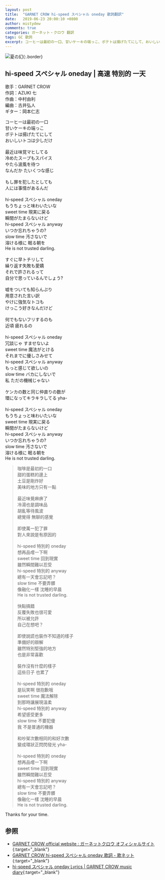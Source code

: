 ```yaml
---
layout: post
title:  "GARNET CROW hi-speed スペシャル oneday 歌詞翻訳"
date:   2019-06-23 20:00:10 +0800
author: mistydew
comments: true
categories: ガーネット・クロウ 翻訳
tags: GC 歌詞
excerpt: コーヒーは最初の一口、甘いケーキの端っこ、ポテトは揚げたてにして、おいしいトコは少しだけ。
---
```

![夏の幻](https://raw.githubusercontent.com/mistydew/gc2/master/cover/single/SG05_夏の幻.jpg){:.border}

## hi-speed スペシャル oneday | 高速 特別的 一天

歌手：GARNET CROW<br>
作詞：AZUKI 七<br>
作曲：中村由利<br>
編曲：古井弘人<br>
ギター：岡本仁志

<div class="lyric-original">
<p>
コーヒーは最初の一口<br>
甘いケーキの端っこ<br>
ポテトは揚げたてにして<br>
おいしいトコは少しだけ<br>
<br>
最近は味覚マヒしてる<br>
冷めたスープもスパイス<br>
やたら波風を待つ<br>
なんだか たいくつな感じ<br>
<br>
もし罪を犯したとしても<br>
人には事情があるんだ<br>
<br>
hi-speed スペシャル oneday<br>
もうちょっと味わいたいな<br>
sweet time 現実に戻る<br>
瞬間がたまらないけど<br>
hi-speed スペシャル anyway<br>
いつか忘れちゃうの?<br>
slow time 汚さないで<br>
溶ける様に 眠る朝を<br>
He is not trusted darling.<br>
<br>
すぐに早トチリして<br>
繰り返す失敗も愛嬌<br>
それで許されるって<br>
自分で思っているんでしょう?<br>
<br>
嘘をついても知らんぷり<br>
用意された言い訳<br>
やけに強気なトコも<br>
けっこう好きなんだけど<br>
<br>
何でもないフリするのも<br>
近頃 疲れるの<br>
<br>
hi-speed スペシャル oneday<br>
冗談じゃ すませないよ<br>
sweet time 魔法がとける<br>
それまでに優しさみせて<br>
hi-speed スペシャル anyway<br>
もっと感じて欲しいの<br>
slow time バカにしないで<br>
私 ただの機械じゃない<br>
<br>
ケンカの数と同じ仲直りの数が<br>
環になってキラキラしてる yha-<br>
<br>
hi-speed スペシャル oneday<br>
もうちょっと味わいたいな<br>
sweet time 現実に戻る<br>
瞬間がたまらないけど<br>
hi-speed スペシャル anyway<br>
いつか忘れちゃうの?<br>
slow time 汚さないで<br>
溶ける様に 眠る朝を<br>
He is not trusted darling.
</p>
</div>

<div class="lyric-translation">
<blockquote>
咖啡是最初的一口<br>
甜的蛋糕的邊上<br>
土豆是剛炸好<br>
美味的地方只有一點<br>
<br>
最近味覺麻痹了<br>
冷湯也是調味品<br>
胡亂等待風波<br>
總覺得 無聊的感覺<br>
<br>
即使萬一犯了罪<br>
對人來說是有原因的<br>
<br>
hi-speed 特別的 oneday<br>
想再品嚐一下啊<br>
sweet time 回到現實<br>
雖然瞬間難以忍受<br>
hi-speed 特別的 anyway<br>
總有一天會忘記吧？<br>
slow time 不要弄髒<br>
像融化一樣 沈睡的早晨<br>
He is not trusted darling.<br>
<br>
快點搞錯<br>
反覆失敗也很可愛<br>
所以被允許<br>
自己在想吧？<br>
<br>
即使說謊也裝作不知道的樣子<br>
準備好的辯解<br>
雖然特別堅強的地方<br>
也是非常喜歡<br>
<br>
裝作沒有什麼的樣子<br>
這些日子 也累了<br>
<br>
hi-speed 特別的 oneday<br>
是玩笑啊 很抱歉哦<br>
sweet time 魔法解除<br>
到那時讓展現溫柔<br>
hi-speed 特別的 anyway<br>
希望感受更多<br>
slow time 不要犯傻<br>
我 不是普通的機器<br>
<br>
和吵架次數相同的和好次數<br>
變成環狀正閃閃發光 yha-<br>
<br>
hi-speed 特別的 oneday<br>
想再品嚐一下啊<br>
sweet time 回到現實<br>
雖然瞬間難以忍受<br>
hi-speed 特別的 anyway<br>
總有一天會忘記吧？<br>
slow time 不要弄髒<br>
像融化一樣 沈睡的早晨<br>
He is not trusted darling.
</blockquote>
</div>

Thanks for your time.

## 参照

* [GARNET CROW official website : ガーネットクロウ オフィシャルサイト](http://www.garnetcrow.com){:target="_blank"}
* [GARNET CROW hi-speed スペシャル oneday 歌詞 - 歌ネット](https://www.uta-net.com/song/20133){:target="_blank"}
* [hi-speed スペシャル oneday Lyrics \| GARNET CROW music diary](https://mistydew.github.io/gc/lyrics/original/hi-speed%20スペシャル%20oneday.html){:target="_blank"}
